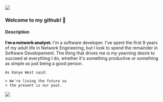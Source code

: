 <img src="https://cdn.cp.adobe.io/content/2/dcx/7a48c61e-9b94-425a-8dc6-7393e953baa6/rendition/preview.jpg/version/0/format/jpg/dimension/width/size/1200" >

### Welcome to my github! 👋
#### Description
~~**I'm a network analyst.**~~ I'm a software developer. I've spent the first 9 years of my adult life in Network Engineering, but I look to spend the remainder in Software Developement. The thing that drives me is my yearning desire to succeed at everything I do, whether it's something productive or something as simple as just being a good person.
```
As Kanye West said:

> We're living the future so
> the present is our past.
```



<img src="https://github-readme-stats.vercel.app/api?username=bradlylewis&&show_icons=true&title_color=ffffff&icon_color=bb2acf&text_color=daf7dc&bg_color=24292F">

